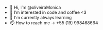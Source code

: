 - 👋 Hi, I’m @oliveiraMonica
- 👀 I’m interested in code and coffee <3 
- 🌱 I'm currently always learning
- 📫 How to reach me  -> +55 (19) 998468664

<!---
oliveiraMonica/oliveiraMonica is a ✨ special ✨ repository because its `README.md` (this file) appears on your GitHub profile.
You can click the Preview link to take a look at your changes.
--->

